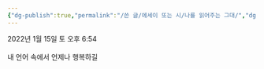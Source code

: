 ```yaml
---
{"dg-publish":true,"permalink":"/쓴 글/에세이 또는 시/나를 읽어주는 그대/","dgPassFrontmatter":true}
---
```



2022년 1월 15일 토 오후 6:54<br/>
<br/>
내 언어 속에서 언제나 행복하길<br/>